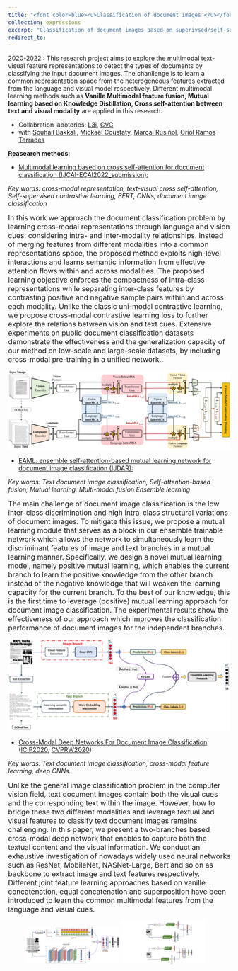 ```yaml
---
title: "<font color=blue><u>Classification of document images </u></font>"
collection: expressions
excerpt: "Classification of document images based on superivsed/self-supervised text-visual multimodal learning."
redirect_to: 
---
```


2020-2022 : This research project aims to explore the multimodal text-visual feature representations to detect the types of documents by classifying the input document images. The chanllenge is to learn a common representation space from the heterogeneous features extracted from the language and visual model respectively. Different multimodal learning methods such as **Vanille Multimodal feature fusion, Mutual learning based on Knowledge Distillation, Cross self-attention between text and visual modality** are applied in this research. 

- Collabration labotories: [L3i](https://l3i.univ-larochelle.fr/), [CVC](http://www.cvc.uab.es/)
- with [Souhail Bakkali](https://scholar.google.fr/citations?user=gO_Q48IAAAAJ&hl=en&oi=sra), [Mickaël Coustaty](https://scholar.google.com/citations?user=Tc8FrWwAAAAJ&hl=en), [Marçal Rusiñol](https://scholar.google.com/citations?user=Uvxu49IAAAAJ&hl=en), [Oriol Ramos Terrades](https://scholar.google.com/citations?user=4Dvggx4AAAAJ&hl=en)

**Reasearch methods**: 

- [Multimodal learning based on cross self-attention for document classification (IJCAI-ECAI2022_submission):]()

*Key words: cross-modal representation, text-visual cross self-attention, Self-supervised contrastive learning, BERT, CNNs, document image classification*

<font size=3>In this work we approach the document classification problem by learning cross-modal representations through language and vision cues, considering intra- and inter-modality relationships. Instead of merging features from different modalities into a common representations space, the proposed method exploits high-level interactions and learns semantic information from effective attention flows within and across modalities. The proposed learning objective enforces the compactness of intra-class representations while separating inter-class features by contrasting positive and negative sample pairs within and across each modality. Unlike the classic uni-modal contrastive learning, we propose cross-modal contrastive learning loss to further explore the relations between vision and text cues. Extensive experiments on public document classification datasets demonstrate the effectiveness and the generalization capacity of our method on low-scale and large-scale datasets, by including cross-modal pre-training in a unified network..</font>


![avatar](/images/Cross-modalIJCAI.jpg)

- [EAML: ensemble self-attention-based mutual learning network for document image classification (IJDAR):](https://link.springer.com/content/pdf/10.1007/s10032-021-00378-0.pdf)

*Key words: Text document image classification, Self-attention-based fusion, Mutual learning, Multi-modal fusion Ensemble learning*

<font size=3>The main challenge of document image classification is the low inter-class discrimination and high intra-class structural variations of document images. To mitigate this issue, we propose a mutual learning module that serves as a block in our ensemble trainable network which allows the network to simultaneously learn the discriminant features of image and text branches in a mutual learning manner. Specifically, we design a novel mutual learning model, namely positive mutual learning, which enables the current branch to learn the positive knowledge from the other branch instead of the negative knowledge that will weaken the learning capacity for the current branch. To the best of our knowledge, this is the first time to leverage (positive) mutual learning approach for document image classification. The experimental results show the effectiveness of our approach which improves the classification performance of document images for the independent branches.</font>


![avatar](/images/EMAIL.jpg)

- [Cross-Modal Deep Networks For Document Image Classification]() ([ICIP2020](https://ieeexplore.ieee.org/document/9191268), [CVPRW2020](https://openaccess.thecvf.com/content_CVPRW_2020/papers/w34/Bakkali_Visual_and_Textual_Deep_Feature_Fusion_for_Document_Image_Classification_CVPRW_2020_paper.pdf)):

*Key words: Text document image classification, cross-modal feature learning, deep CNNs.*

<font size=3>Unlike the general image classification problem in the computer vision field, text document images contain both the visual cues and the corresponding text within the image. However, how to bridge these two different modalities and leverage textual and visual features to classify text document images remains challenging.
In this paper, we present a two-branches based cross-modal deep network that enables to capture both the textual content and the visual information. We conduct an exhaustive investigation of nowadays widely used neural networks such as ResNet, MobileNet, NASNet-Large, Bert and so on as backbone to extract image and text features respectively. Different joint feature learning approaches based on vanille concatenation, equal concatenation and superposition have been introduced to learn the common multimodal features from the language and visual cues.</font>


<figure class="half">
<img src=/images/cross_modal_CVPRW2020.PNG width=50% /> <img src=/images/icip2020_b_c.jpg width=45% />
</figure>


